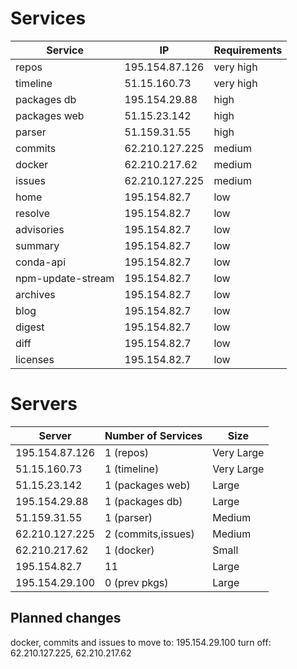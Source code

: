 # Services

| Service           | IP             | Requirements |
|-------------------|----------------|--------------|
| repos             | 195.154.87.126 | very high    |
| timeline          | 51.15.160.73   | very high    |
| packages db       | 195.154.29.88  | high         |
| packages web      | 51.15.23.142   | high         |
| parser            | 51.159.31.55   | high         |
| commits           | 62.210.127.225 | medium       |
| docker            | 62.210.217.62  | medium       |
| issues            | 62.210.127.225 | medium       |
| home              | 195.154.82.7   | low          |
| resolve           | 195.154.82.7   | low          |
| advisories        | 195.154.82.7   | low          |
| summary           | 195.154.82.7   | low          |
| conda-api         | 195.154.82.7   | low          |
| npm-update-stream | 195.154.82.7   | low          |
| archives          | 195.154.82.7   | low          |
| blog              | 195.154.82.7   | low          |
| digest            | 195.154.82.7   | low          |
| diff              | 195.154.82.7   | low          |
| licenses          | 195.154.82.7   | low          |

# Servers

| Server         | Number of Services | Size       |
|----------------|--------------------|------------|
| 195.154.87.126 | 1 (repos)          | Very Large |
| 51.15.160.73   | 1 (timeline)       | Very Large |
| 51.15.23.142   | 1  (packages web)  | Large      |
| 195.154.29.88  | 1 (packages db)    | Large      |
| 51.159.31.55   | 1 (parser)         | Medium     |
| 62.210.127.225 | 2 (commits,issues) | Medium     |
| 62.210.217.62  | 1 (docker)         | Small      |
| 195.154.82.7   | 11                 | Large      |
| 195.154.29.100 | 0  (prev pkgs)     | Large      |


## Planned changes

docker, commits and issues to move to: 195.154.29.100
turn off:  62.210.127.225, 62.210.217.62
